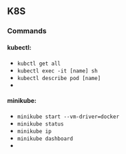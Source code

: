## K8S

### Commands

#### kubectl:
- `kubctl get all`
- `kubectl exec -it [name] sh`
- `kubectl describe pod [name]`
- 

#### minikube:
- `minikube start --vm-driver=docker`
- `minikube status`
- `minikube ip`
- `minikube dashboard`
- 
